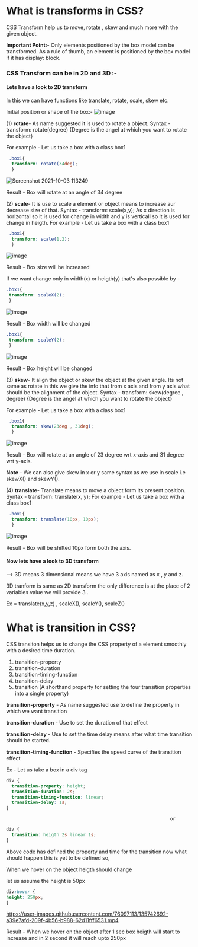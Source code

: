 # What is transforms in CSS?
CSS Transform help us to move, rotate , skew and much more with the given object.

**Important Point:-** Only elements positioned by the box model can be transformed. As a rule of thumb, an element is positioned by the box model if it has display: block.

### CSS Transform can be in 2D and 3D :-

#### Lets have a look to 2D transform 

In this we can have functions like translate, rotate, scale, skew etc.

Initial position or shape of the box:-
![image](https://user-images.githubusercontent.com/76097113/135742346-ecb1b4b7-3d82-4a29-8217-3bb618f3cc8d.png)


(1) **rotate**- As name suggested it is used to rotate a object.
Syntax -  transform: rotate(degree) {Degree is the angel at which you want to rotate the object}

For example - Let us take a box with a class box1 
```CSS
 .box1{
  transform: rotate(34deg);
  }
 ```
 ![Screenshot 2021-10-03 113249](https://user-images.githubusercontent.com/76097113/135742112-c65b1f6e-a679-462e-bcba-e00ca529df96.jpg)

 Result - Box will rotate at an angle of 34 degree
 
 (2) **scale**- It is use to scale a element or object means to increase aur decrease size of that. 
Syntax -  transform: scale(x,y);
As x direction is horizontal so it is used for change in width and y is verticall so it is used for change in heigth.
For example - Let us take a box with a class box1 
```CSS
 .box1{
  transform: scale(1,2);
  }
 ```
 ![image](https://user-images.githubusercontent.com/76097113/135742144-39459875-dea5-46af-b2be-217ada7e800b.png)

 Result - Box size will be increased 
 
 If we want change only in width(x) or heigth(y) that's also possible by -
 ```CSS
 .box1{
  transform: scaleX(2);
  }
 ```
 ![image](https://user-images.githubusercontent.com/76097113/135742170-2bd0ac84-ae7d-4884-a2d2-28f6d64e8d85.png)

 Result - Box width will be changed 
 ```CSS
 .box1{
  transform: scaleY(2);
  }
 ```
 ![image](https://user-images.githubusercontent.com/76097113/135742205-2e6e2ace-bebe-4985-90f2-c97b653193c6.png)

 Result - Box height will be changed 
 
 (3) **skew**- It align the object or skew the object at the given angle. Its not same as rotate in this we give the info that from x axis and from y axis what should be the alignment of the object.
Syntax -  transform: skew(degree , degree) {Degree is the angel at which you want to rotate the object}

For example - Let us take a box with a class box1 
```CSS
 .box1{
  transform: skew(23deg , 31deg);
  }
 ```
 ![image](https://user-images.githubusercontent.com/76097113/135742227-2474af00-4807-4126-89f7-d74ad553fdd4.png)

 Result - Box will rotate at an angle of 23 degree wrt x-axis and 31 degree wrt y-axis.
 
 **Note** - We can also give skew in x or y same syntax as we use in scale i.e skewX() and skewY().
 
 (4) **translate**- Translate means to move a object form its present position.
Syntax -  transform:  translate(x, y);
For example - Let us take a box with a class box1 
```CSS
 .box1{
  transform: translate(10px, 10px);
  }
 ```
 ![image](https://user-images.githubusercontent.com/76097113/135742241-423fa679-6c1c-4d19-b884-2cb0c973c516.png)

 Result - Box will be shifted 10px form both the axis.
 
 #### Now lets have a look to 3D transform
 --> 3D means 3 dimensional means we have 3 axis named as x , y and z.
 
 3D tranform is same as 2D transform the only difference is at the place of 2 variables value we will provide 3 .
 
 Ex = translate(x,y,z) , scaleX(), scaleY(), scaleZ()
 
 
# What is transition in CSS?
CSS transiton helps us to change the CSS property of a element smoothly with a desired time duration.

1. transition-property <br>
2. transition-duration <br>
3. transition-timing-function <br>
4. transition-delay <br>
5. transition (A shorthand property for setting the four transition properties into a single property)

**transition-property** - As name suggested use to define the property in which we want transition

**transition-duration** - Use to set the duration of that effect

**transition-delay** - Use to set the time delay means after what time transition should be started.

**transition-timing-function** - Specifies the speed curve of the transition effect

Ex - Let us take a box in a div tag
```CSS
div {
  transition-property: height;
  transition-duration: 2s;
  transition-timing-function: linear;
  transition-delay: 1s;
}
```
                                                                  or
               
```CSS
div {
  transition: heigth 2s linear 1s;
}
```
Above code has defined the property and time for the transition now what should happen this is yet to be defined so,

When we hover on the object heigth should change 

let us assume the height is 50px

```CSS
div:hover {
height: 250px;
}
```

https://user-images.githubusercontent.com/76097113/135742692-a39e7afd-209f-4b56-b988-62d11fff6531.mp4



Result - When we hover on the object after 1 sec box heigth will start to increase and in 2 second it will reach upto 250px
